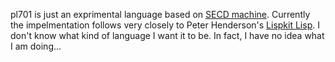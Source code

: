 pl701 is just an exprimental language based on [SECD machine](https://en.wikipedia.org/wiki/SECD_machine/).
Currently the impelmentation follows very closely to Peter Henderson's [Lispkit Lisp](https://en.wikipedia.org/wiki/Lispkit_Lisp).
I don't know what kind of language I want it to be. In fact, I have no idea what I am doing... 

